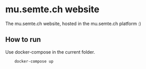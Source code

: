 # mu.semte.ch website

The mu.semte.ch website, hosted in the mu.semte.ch platform :)

## How to run

Use docker-compose in the current folder.

```
    docker-compose up
```
